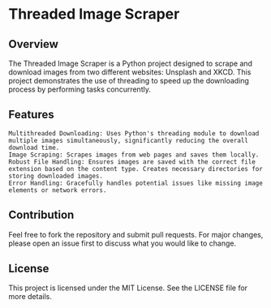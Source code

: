 # Threaded Image Scraper

## Overview
The Threaded Image Scraper is a Python project designed to scrape and download images from two different websites: Unsplash and XKCD. This project demonstrates the use of threading to speed up the downloading process by performing tasks concurrently.

## Features
    Multithreaded Downloading: Uses Python's threading module to download multiple images simultaneously, significantly reducing the overall download time.
    Image Scraping: Scrapes images from web pages and saves them locally.
    Robust File Handling: Ensures images are saved with the correct file extension based on the content type. Creates necessary directories for storing downloaded images.
    Error Handling: Gracefully handles potential issues like missing image elements or network errors.

## Contribution
Feel free to fork the repository and submit pull requests. For major changes, please open an issue first to discuss what you would like to change.

## License
This project is licensed under the MIT License. See the LICENSE file for more details.
